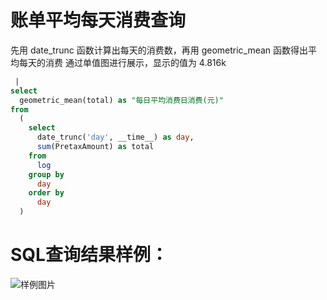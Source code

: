 # 账单平均每天消费查询



先用 date_trunc 函数计算出每天的消费数，再用 geometric_mean 函数得出平均每天的消费
通过单值图进行展示，显示的值为 4.816k



```SQL
 | 
select 
  geometric_mean(total) as "每日平均消费日消费(元)" 
from 
  (
    select 
      date_trunc('day', __time__) as day, 
      sum(PretaxAmount) as total 
    from 
      log 
    group by 
      day 
    order by 
      day
  )
```

# SQL查询结果样例：

![样例图片](https://img.alicdn.com/tfs/TB1ZjtDdkcx_u4jSZFlXXXnUFXa-722-349.png)